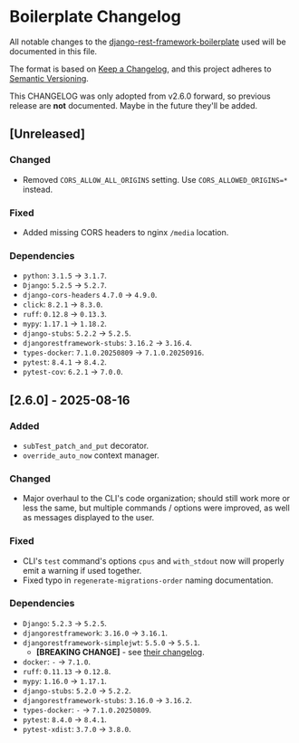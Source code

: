 # Boilerplate Changelog

All notable changes to the [django-rest-framework-boilerplate](https://github.com/PedroPerpetua/django-rest-framework-boilerplate) used will be documented in this file.

The format is based on [Keep a Changelog](https://keepachangelog.com/en/1.1.0/),
and this project adheres to [Semantic Versioning](https://semver.org/spec/v2.0.0.html).

This CHANGELOG was only adopted from v2.6.0 forward, so previous release are **not** documented. Maybe in the future they'll be added.


## [Unreleased]

### Changed
- Removed `CORS_ALLOW_ALL_ORIGINS` setting. Use `CORS_ALLOWED_ORIGINS=*` instead.

### Fixed
- Added missing CORS headers to nginx `/media` location.

### Dependencies
- `python`: `3.1.5` -> `3.1.7`.
- `Django`: `5.2.5` -> `5.2.7`.
- `django-cors-headers` `4.7.0` -> `4.9.0`.
- `click`: `8.2.1` -> `8.3.0`.
- `ruff`: `0.12.8` -> `0.13.3`.
- `mypy`: `1.17.1` -> `1.18.2`.
- `django-stubs`: `5.2.2` -> `5.2.5`.
- `djangorestframework-stubs`: `3.16.2` -> `3.16.4`.
- `types-docker`: `7.1.0.20250809` -> `7.1.0.20250916`.
- `pytest`: `8.4.1` -> `8.4.2`.
- `pytest-cov`: `6.2.1` -> `7.0.0`.


## [2.6.0] - 2025-08-16

### Added
- `subTest_patch_and_put` decorator.
- `override_auto_now` context manager.

### Changed
- Major overhaul to the CLI's code organization; should still work more or less the same, but multiple commands / options were improved, as well as messages displayed to the user.

### Fixed
- CLI's `test` command's options `cpus` and `with_stdout` now will properly emit a warning if used together.
- Fixed typo in `regenerate-migrations-order` naming documentation.

### Dependencies
- `Django`: `5.2.3` -> `5.2.5`.
- `djangorestframework`: `3.16.0` -> `3.16.1`.
- `djangorestframework-simplejwt`: `5.5.0` -> `5.5.1`.
  - **[BREAKING CHANGE]** - see [their changelog](https://github.com/jazzband/djangorestframework-simplejwt/releases/tag/v5.5.1).
- `docker`: `-` -> `7.1.0`.
- `ruff`: `0.11.13` -> `0.12.8`.
- `mypy`: `1.16.0` -> `1.17.1`.
- `django-stubs`: `5.2.0` -> `5.2.2`.
- `djangorestframework-stubs`: `3.16.0` -> `3.16.2`.
- `types-docker`: `-` -> `7.1.0.20250809`.
- `pytest`: `8.4.0` -> `8.4.1`.
- `pytest-xdist`: `3.7.0` -> `3.8.0`.
